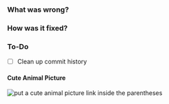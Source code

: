 ### What was wrong?



### How was it fixed?


### To-Do

[//]: # (Stay ahead of things, add list items here!)
- [ ] Clean up commit history

#### Cute Animal Picture

![put a cute animal picture link inside the parentheses]()

